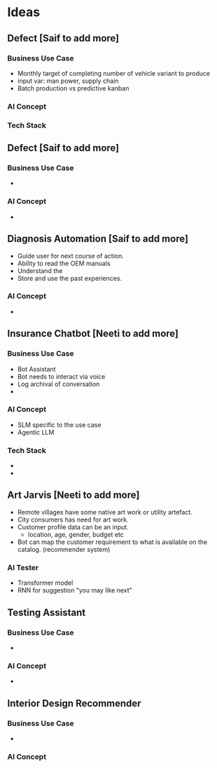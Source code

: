 # Ideas

## Defect [Saif to add more]

### Business Use Case

- Monthly target of completing number of vehicle variant to produce
- input var: man power, supply chain
- Batch production vs predictive kanban

### AI Concept

### Tech Stack

## Defect [Saif to add more]

### Business Use Case

-

### AI Concept

-

## Diagnosis Automation [Saif to add more]

- Guide user for next course of action.
- Ability to read the OEM manuals
- Understand the
- Store and use the past experiences.

### AI Concept

-

## Insurance Chatbot [Neeti to add more]

### Business Use Case

- Bot Assistant
- Bot needs to interact via voice
- Log archival of conversation
-

### AI Concept

- SLM specific to the use case
- Agentic LLM

### Tech Stack

-
-

## Art Jarvis [Neeti to add more]

- Remote villages have some native art work or utility artefact.
- City consumers has need for art work.
- Customer profile data can be an input.
  - location, age, gender, budget etc
- Bot can map the customer requirement to what is available on the catalog. (recommender system)

### AI Tester

- Transformer model
- RNN for suggestion "you may like next"

## Testing Assistant

### Business Use Case

-

### AI Concept

-

## Interior Design Recommender

### Business Use Case

-

### AI Concept
